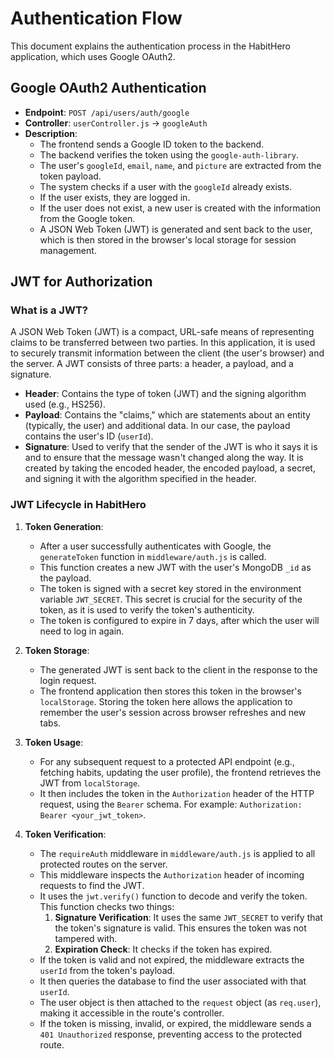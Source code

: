 # Authentication Flow

This document explains the authentication process in the HabitHero application, which uses Google OAuth2.

## Google OAuth2 Authentication

- **Endpoint**: `POST /api/users/auth/google`
- **Controller**: `userController.js` -> `googleAuth`
- **Description**:
  - The frontend sends a Google ID token to the backend.
  - The backend verifies the token using the `google-auth-library`.
  - The user's `googleId`, `email`, `name`, and `picture` are extracted from the token payload.
  - The system checks if a user with the `googleId` already exists.
  - If the user exists, they are logged in.
  - If the user does not exist, a new user is created with the information from the Google token.
  - A JSON Web Token (JWT) is generated and sent back to the user, which is then stored in the browser's local storage for session management.

## JWT for Authorization

### What is a JWT?

A JSON Web Token (JWT) is a compact, URL-safe means of representing claims to be transferred between two parties. In this application, it is used to securely transmit information between the client (the user's browser) and the server. A JWT consists of three parts: a header, a payload, and a signature.

- **Header**: Contains the type of token (JWT) and the signing algorithm used (e.g., HS256).
- **Payload**: Contains the "claims," which are statements about an entity (typically, the user) and additional data. In our case, the payload contains the user's ID (`userId`).
- **Signature**: Used to verify that the sender of the JWT is who it says it is and to ensure that the message wasn't changed along the way. It is created by taking the encoded header, the encoded payload, a secret, and signing it with the algorithm specified in the header.

### JWT Lifecycle in HabitHero

1.  **Token Generation**:
    -   After a user successfully authenticates with Google, the `generateToken` function in `middleware/auth.js` is called.
    -   This function creates a new JWT with the user's MongoDB `_id` as the payload.
    -   The token is signed with a secret key stored in the environment variable `JWT_SECRET`. This secret is crucial for the security of the token, as it is used to verify the token's authenticity.
    -   The token is configured to expire in 7 days, after which the user will need to log in again.

2.  **Token Storage**:
    -   The generated JWT is sent back to the client in the response to the login request.
    -   The frontend application then stores this token in the browser's `localStorage`. Storing the token here allows the application to remember the user's session across browser refreshes and new tabs.

3.  **Token Usage**:
    -   For any subsequent request to a protected API endpoint (e.g., fetching habits, updating the user profile), the frontend retrieves the JWT from `localStorage`.
    -   It then includes the token in the `Authorization` header of the HTTP request, using the `Bearer` schema. For example: `Authorization: Bearer <your_jwt_token>`.

4.  **Token Verification**:
    -   The `requireAuth` middleware in `middleware/auth.js` is applied to all protected routes on the server.
    -   This middleware inspects the `Authorization` header of incoming requests to find the JWT.
    -   It uses the `jwt.verify()` function to decode and verify the token. This function checks two things:
        1.  **Signature Verification**: It uses the same `JWT_SECRET` to verify that the token's signature is valid. This ensures the token was not tampered with.
        2.  **Expiration Check**: It checks if the token has expired.
    -   If the token is valid and not expired, the middleware extracts the `userId` from the token's payload.
    -   It then queries the database to find the user associated with that `userId`.
    -   The user object is then attached to the `request` object (as `req.user`), making it accessible in the route's controller.
    -   If the token is missing, invalid, or expired, the middleware sends a `401 Unauthorized` response, preventing access to the protected route.
